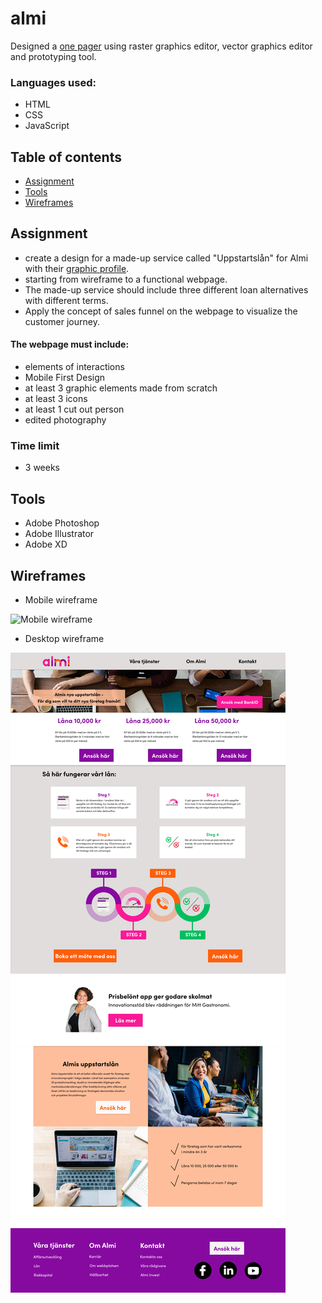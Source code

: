 # almi
Designed a [one pager](https://almi-maria-lovgren.netlify.app) using raster graphics editor, vector graphics editor and prototyping tool.
### Languages used:
- HTML
- CSS
- JavaScript


## Table of contents
* [Assignment](#assignment)
* [Tools](#tools)
* [Wireframes](#wireframes)

## Assignment

- create a design for a made-up service called "Uppstartslån" for Almi with their [graphic profile](https://www.almi.se/om-almi/press/grafisk-profil/).
- starting from wireframe to a functional webpage.
- The made-up service should include three different loan alternatives with different terms.
- Apply the concept of sales funnel on the webpage to visualize the customer journey.

#### The webpage must include:
- elements of interactions
- Mobile First Design
- at least 3 graphic elements made from scratch
- at least 3 icons
- at least 1 cut out person 
- edited photography

### Time limit
- 3 weeks

## Tools

- Adobe Photoshop
- Adobe Illustrator
- Adobe XD

## Wireframes

- Mobile wireframe 

![Mobile wireframe](https://github.com/marialovgren/almi/blob/ea61284d35638c778b52291976fc3cb611f2bcac/iPhone%2012%20Pro%20Max%20%E2%80%93%201.png)

- Desktop wireframe

![Desktop wireframe](https://github.com/marialovgren/almi/blob/ea61284d35638c778b52291976fc3cb611f2bcac/Almi%20-%20Wireframe%20V1.png)
